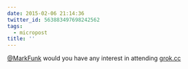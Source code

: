 ```yaml
---
date: 2015-02-06 21:14:36
twitter_id: 563883497698242562
tags:
  - micropost
title: ''
---
```


[@MarkFunk](https://twitter.com/MarkFunk) would you have any interest in attending [grok.cc](http://grok.cc/)
